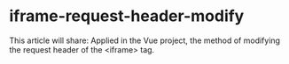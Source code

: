 # iframe-request-header-modify
This article will share: Applied in the Vue project, the method of modifying the request header of the &lt;iframe> tag.
